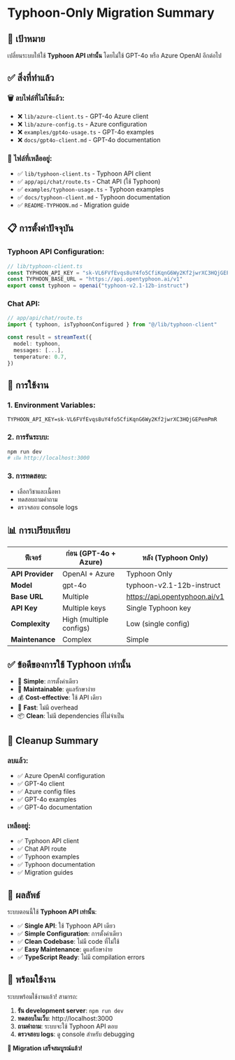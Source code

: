 # Typhoon-Only Migration Summary

## 🎯 **เป้าหมาย**
เปลี่ยนระบบให้ใช้ **Typhoon API เท่านั้น** โดยไม่ใช้ GPT-4o หรือ Azure OpenAI อีกต่อไป

## ✅ **สิ่งที่ทำแล้ว**

### 🗑️ **ลบไฟล์ที่ไม่ใช้แล้ว:**
- ❌ `lib/azure-client.ts` - GPT-4o Azure client
- ❌ `lib/azure-config.ts` - Azure configuration
- ❌ `examples/gpt4o-usage.ts` - GPT-4o examples
- ❌ `docs/gpt4o-client.md` - GPT-4o documentation

### 🔧 **ไฟล์ที่เหลืออยู่:**
- ✅ `lib/typhoon-client.ts` - Typhoon API client
- ✅ `app/api/chat/route.ts` - Chat API (ใช้ Typhoon)
- ✅ `examples/typhoon-usage.ts` - Typhoon examples
- ✅ `docs/typhoon-client.md` - Typhoon documentation
- ✅ `README-TYPHOON.md` - Migration guide

## 📋 **การตั้งค่าปัจจุบัน**

### Typhoon API Configuration:
```typescript
// lib/typhoon-client.ts
const TYPHOON_API_KEY = "sk-VL6FVfEvqs8uY4fo5CfiKqnG6Wy2Kf2jwrXC3HQjGEPemPmR"
const TYPHOON_BASE_URL = "https://api.opentyphoon.ai/v1"
export const typhoon = openai("typhoon-v2.1-12b-instruct")
```

### Chat API:
```typescript
// app/api/chat/route.ts
import { typhoon, isTyphoonConfigured } from "@/lib/typhoon-client"

const result = streamText({
  model: typhoon,
  messages: [...],
  temperature: 0.7,
})
```

## 🚀 **การใช้งาน**

### 1. **Environment Variables:**
```env
TYPHOON_API_KEY=sk-VL6FVfEvqs8uY4fo5CfiKqnG6Wy2Kf2jwrXC3HQjGEPemPmR
```

### 2. **การรันระบบ:**
```bash
npm run dev
# เปิด http://localhost:3000
```

### 3. **การทดสอบ:**
- เลือกวิชาและเนื้อหา
- ทดสอบถามคำถาม
- ตรวจสอบ console logs

## 📊 **การเปรียบเทียบ**

| ฟีเจอร์ | ก่อน (GPT-4o + Azure) | หลัง (Typhoon Only) |
|---------|----------------------|-------------------|
| **API Provider** | OpenAI + Azure | Typhoon Only |
| **Model** | gpt-4o | typhoon-v2.1-12b-instruct |
| **Base URL** | Multiple | https://api.opentyphoon.ai/v1 |
| **API Key** | Multiple keys | Single Typhoon key |
| **Complexity** | High (multiple configs) | Low (single config) |
| **Maintenance** | Complex | Simple |

## ✅ **ข้อดีของการใช้ Typhoon เท่านั้น**

- 🎯 **Simple**: การตั้งค่าเดียว
- 🔧 **Maintainable**: ดูแลรักษาง่าย
- 💰 **Cost-effective**: ใช้ API เดียว
- 🚀 **Fast**: ไม่มี overhead
- 📦 **Clean**: ไม่มี dependencies ที่ไม่จำเป็น

## 🧹 **Cleanup Summary**

### ลบแล้ว:
- ✅ Azure OpenAI configuration
- ✅ GPT-4o client
- ✅ Azure config files
- ✅ GPT-4o examples
- ✅ GPT-4o documentation

### เหลืออยู่:
- ✅ Typhoon API client
- ✅ Chat API route
- ✅ Typhoon examples
- ✅ Typhoon documentation
- ✅ Migration guides

## 🎯 **ผลลัพธ์**

ระบบตอนนี้ใช้ **Typhoon API เท่านั้น**:

- ✅ **Single API**: ใช้ Typhoon API เดียว
- ✅ **Simple Configuration**: การตั้งค่าเดียว
- ✅ **Clean Codebase**: ไม่มี code ที่ไม่ใช้
- ✅ **Easy Maintenance**: ดูแลรักษาง่าย
- ✅ **TypeScript Ready**: ไม่มี compilation errors

## 🚀 **พร้อมใช้งาน**

ระบบพร้อมใช้งานแล้ว! สามารถ:

1. **รัน development server**: `npm run dev`
2. **ทดสอบในเว็บ**: http://localhost:3000
3. **ถามคำถาม**: ระบบจะใช้ Typhoon API ตอบ
4. **ตรวจสอบ logs**: ดู console สำหรับ debugging

**🎉 Migration เสร็จสมบูรณ์แล้ว!** 
